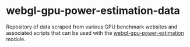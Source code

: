 # webgl-gpu-power-estimation-data

Repository of data scraped from various GPU benchmark websites and associated scripts that can be used with the [webgl-gpu-power-estimation](https://github.com/gkjohnson/webgl-gpu-power-estimation/) module. 

